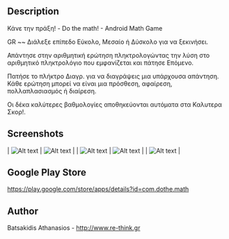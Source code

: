 ## Description

Κάνε την πράξη! - Do the math! - Android Math Game

GR
~~
Διάλεξε επίπεδο Εύκολο, Μεσαίο ή Δύσκολο για να ξεκινήσει.

Απάντησε στην αριθμητική ερώτηση πληκτρολογώντας την λύση στο αριθμητικό πληκτρολόγιο που εμφανίζεται και πάτησε Επόμενο.

Πατήσε το πλήκτρο Διαγρ. για να διαγράψεις μια υπάρχουσα απάντηση. Κάθε ερώτηση μπορεί να είναι μια πρόσθεση, αφαίρεση, πολλαπλασιασμός ή διαίρεση.

Οι δέκα καλύτερες βαθμολογίες αποθηκεύονται αυτόματα στα Καλυτερα Σκορ!.

## Screenshots

| ![Alt text](/screenshots/1.png?raw=true "Main menu") | ![Alt text](/screenshots/2.png?raw=true "Select Level") |
| ![Alt text](/screenshots/3.png?raw=true "Do the Math!") | ![Alt text](/screenshots/4.png?raw=true "Help") |
| ![Alt text](/screenshots/5.png?raw=true "About") |


## Google Play Store

https://play.google.com/store/apps/details?id=com.dothe.math

## Author

Batsakidis Athanasios - http://www.re-think.gr
